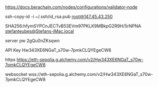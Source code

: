 https://docs.berachain.com/nodes/configurations/validator-node

ssh-copy-id -i ~/.ssh/id_rsa.pub root@147.45.43.250

SHA256:hfymSYPCnJECTvB53EVm97PKLK9MBkpG2R9H/5rNPNA stefanteubes@Stefans-iMac.local

server pw
2gQu0nZKsqwn

API Key
Hw343XE6NGaT_s70w-7pmkCLQYEgeCW8

https
https://eth-sepolia.g.alchemy.com/v2/Hw343XE6NGaT_s70w-7pmkCLQYEgeCW8

websocket
wss://eth-sepolia.g.alchemy.com/v2/Hw343XE6NGaT_s70w-7pmkCLQYEgeCW8